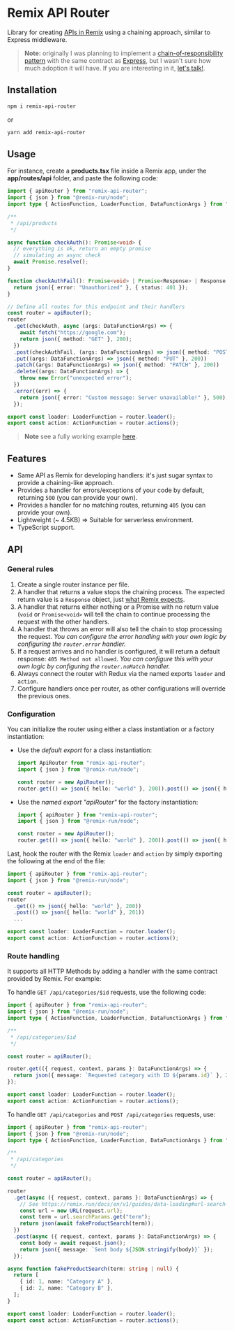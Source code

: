 # Remix API Router

Library for creating [APIs in Remix](https://remix.run/docs/en/v1/guides/resource-routes#handling-different-request-methods) using a chaining approach, similar to Express middleware.

> **Note:** originally I was planning to implement a [chain-of-responsibility pattern](https://en.wikipedia.org/wiki/Chain-of-responsibility_pattern) with the same contract as [Express](https://expressjs.com/en/guide/routing.html), but I wasn't sure how much adoption it will have. If you are interesting in it, [let's talk!](https://github.com/nanovazquez/remix-api-router/issues).

## Installation

```bash
npm i remix-api-router
```

or

```bash
yarn add remix-api-router
```

## Usage

For instance, create a **products.tsx** file inside a Remix app, under the **app/routes/api** folder, and paste the following code:

```typescript
import { apiRouter } from "remix-api-router";
import { json } from "@remix-run/node";
import type { ActionFunction, LoaderFunction, DataFunctionArgs } from "@remix-run/node";

/**
 * /api/products
 */

async function checkAuth(): Promise<void> {
  // everything is ok, return an empty promise
  // simulating an async check
  await Promise.resolve();
}

function checkAuthFail(): Promise<void> | Promise<Response> | Response {
  return json({ error: "Unauthorized" }, { status: 401 });
}

// Define all routes for this endpoint and their handlers
const router = apiRouter();
router
  .get(checkAuth, async (args: DataFunctionArgs) => {
    await fetch("https://google.com");
    return json({ method: "GET" }, 200);
  })
  .post(checkAuthFail, (args: DataFunctionArgs) => json({ method: "POST" }, 200))
  .put((args: DataFunctionArgs) => json({ method: "PUT" }, 200))
  .patch((args: DataFunctionArgs) => json({ method: "PATCH" }, 200))
  .delete((args: DataFunctionArgs) => {
    throw new Error("unexpected error");
  })
  .error((err) => {
    return json({ error: "Custom message: Server unavailable!" }, 500);
  });

export const loader: LoaderFunction = router.loader();
export const action: ActionFunction = router.actions();
```

> **Note** see a fully working example [here](./examples/remix-api-example/).

## Features

- Same API as Remix for developing handlers: it's just sugar syntax to provide a chaining-like approach.
- Provides a handler for errors/exceptions of your code by default, returning `500` (you can provide your own).
- Provides a handler for no matching routes, returning `405` (you can provide your own).
- Lightweight (~ 4.5KB) => Suitable for serverless environment.
- TypeScript support.

## API

### General rules

1. Create a single router instance per file.
1. A handler that returns a value stops the chaining process. The expected return value is a `Response` object, just [what Remix expects](https://remix.run/docs/en/v1/api/conventions#returning-response-instances).
1. A handler that returns either nothing or a Promise with no return value (`void` or `Promise<void>` will tell the chain to continue processing the request with the other handlers.
1. A handler that throws an error will also tell the chain to stop processing the request. _You can configure the error handling with your own logic by configuring the `router.error` handler._
1. If a request arrives and no handler is configured, it will return a default response: `405 Method not allowed`. _You can configure this with your own logic by configuring the `router.noMatch` handler._
1. Always connect the router with Redux via the named exports `loader` and `action`.
1. Configure handlers once per router, as other configurations will override the previous ones.

### Configuration

You can initialize the router using either a class instantiation or a factory instantiation:

- Use the _default export_ for a class instantiation:

  ```typescript
  import ApiRouter from "remix-api-router";
  import { json } from "@remix-run/node";

  const router = new ApiRouter();
  router.get(() => json({ hello: "world" }, 200)).post(() => json({ hello: "world" }, 201));
  ```

- Use the _named export "apiRouter"_ for the factory instantiation:

  ```typescript
  import { apiRouter } from "remix-api-router";
  import { json } from "@remix-run/node";

  const router = new ApiRouter();
  router.get(() => json({ hello: "world" }, 200)).post(() => json({ hello: "world" }, 201));
  ```

Last, hook the router with the Remix `loader` and `action` by simply exporting the following at the end of the file:

```typescript
import { apiRouter } from "remix-api-router";
import { json } from "@remix-run/node";

const router = apiRouter();
router
  .get(() => json({ hello: "world" }, 200))
  .post(() => json({ hello: "world" }, 201))
  ...

export const loader: LoaderFunction = router.loader();
export const action: ActionFunction = router.actions();
```

### Route handling

It supports all HTTP Methods by adding a handler with the same contract provided by Remix. For example:

To handle `GET /api/categories/$id` requests, use the following code:

```typescript
import { apiRouter } from "remix-api-router";
import { json } from "@remix-run/node";
import type { ActionFunction, LoaderFunction, DataFunctionArgs } from "@remix-run/node";

/**
 * /api/categories/$id
 */

const router = apiRouter();

router.get(({ request, context, params }: DataFunctionArgs) => {
  return json({ message: `Requested category with ID ${params.id}` }, 200);
});

export const loader: LoaderFunction = router.loader();
export const action: ActionFunction = router.actions();
```

To handle `GET /api/categories` and `POST /api/categories` requests, use:

```typescript
import { apiRouter } from "remix-api-router";
import { json } from "@remix-run/node";
import type { ActionFunction, LoaderFunction, DataFunctionArgs } from "@remix-run/node";

/**
 * /api/categories
 */

const router = apiRouter();

router
  .get(async ({ request, context, params }: DataFunctionArgs) => {
    // See https://remix.run/docs/en/v1/guides/data-loading#url-search-params
    const url = new URL(request.url);
    const term = url.searchParams.get("term");
    return json(await fakeProductSearch(term));
  })
  .post(async ({ request, context, params }: DataFunctionArgs) => {
    const body = await request.json();
    return json({ message: `Sent body ${JSON.stringify(body)}` });
  });

async function fakeProductSearch(term: string | null) {
  return [
    { id: 1, name: "Category A" },
    { id: 2, name: "Category B" },
  ];
}

export const loader: LoaderFunction = router.loader();
export const action: ActionFunction = router.actions();
```
